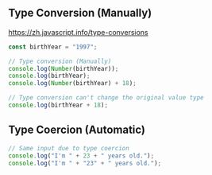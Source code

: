 ## Type Conversion (Manually)

https://zh.javascript.info/type-conversions

```javascript
const birthYear = "1997";

// Type conversion (Manually)
console.log(Number(birthYear));
console.log(birthYear);
console.log(Number(birthYear) + 18);

// Type conversion can't change the original value type
console.log(birthYear + 18);
```

## Type Coercion (Automatic)
```javascript
// Same input due to type coercion
console.log("I'm " + 23 + " years old.");
console.log("I'm " + "23" + " years old.");
```
